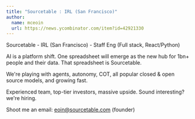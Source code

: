 ```yaml
---
title: "Sourcetable : IRL (San Francisco)"
author:
  name: mceoin
  url: https://news.ycombinator.com/item?id=42921330
---
```

Sourcetable - IRL (San Francisco) - Staff Eng (Full stack, React&#x2F;Python)

AI is a platform shift. One spreadsheet will emerge as the new hub for 1bn+ people and their data. That spreadsheet is Sourcetable.

We&#x27;re playing with agents, autonomy, COT, all popular closed &amp; open source models, and growing fast.

Experienced team, top-tier investors, massive upside. Sound interesting? we&#x27;re hiring.

Shoot me an email: eoin@sourcetable.com (founder)
<JobApplication />
